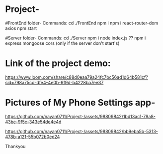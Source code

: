 # Project-

#FrontEnd folder-
Commands: 
cd ./FrontEnd
npm i
npm i react-router-dom axios
npm start

#Server folder-
Commands:
cd ./Server
npm i
node index.js
?? npm i express mongoose cors (only if the server don't start's)

# Link of the project demo:
https://www.loom.com/share/c88d0eaa79a24fc7bc56ad1d64b581cf?sid=798a75cd-dfe4-4e0b-9f9d-b4228ba7ee37

# Pictures of My Phone Settings app-
https://github.com/nayan0711/Project-/assets/98809842/1bd13ac1-79a8-43bc-9f5c-343e54de4e4d


https://github.com/nayan0711/Project-/assets/98809842/bb9eba5b-5313-478b-a121-55b072b0ed24

Thankyou


